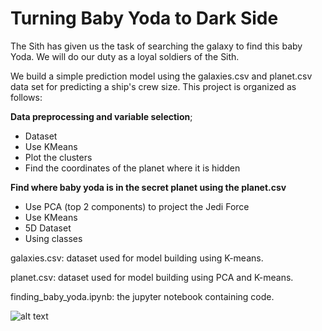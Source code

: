 # Turning Baby Yoda to Dark Side
The Sith has given us the task of searching the galaxy to find this baby Yoda. We will do our duty as a loyal soldiers of the Sith.

We build a simple prediction model using the galaxies.csv and planet.csv data set for predicting a ship's crew size. 
This project is organized as follows: 

**Data preprocessing and variable selection**;


*  Dataset 
*  Use KMeans
*  Plot the clusters
*  Find the coordinates of the planet where it is hidden

**Find where baby yoda is in the secret planet using the planet.csv**
* Use PCA (top 2 components) to project the Jedi Force
* Use KMeans
* 5D Dataset
* Using classes

galaxies.csv: dataset used for model building using K-means.


planet.csv: dataset used for model building using PCA and K-means.


finding_baby_yoda.ipynb: the jupyter notebook containing code.

![alt text](https://static1.srcdn.com/wordpress/wp-content/uploads/2020/12/Anakin-in-Revenge-of-the-Sith-and-Baby-Yoda-in-The-Mandalorian.jpg "Dark side is calling Baby Yoda")
